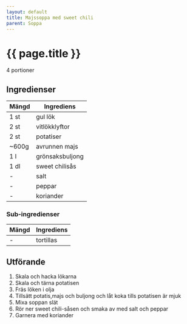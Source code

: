 ```yaml
---
layout: default
title: Majssoppa med sweet chili
parent: Soppa
---
```


# {{ page.title }}

4 portioner

## Ingredienser

Mängd|Ingrediens
------------ | -------------
1 st|gul lök
2 st|vitlökklyftor
2 st|potatiser
~600g| avrunnen majs
1 l|grönsaksbuljong
1 dl|sweet chilisås
\-|salt
\-|peppar
\-|koriander

### Sub-ingredienser

Mängd| Ingrediens
------------ | -------------
\-|tortillas

## Utförande
1. Skala och hacka lökarna
2. Skala och tärna potatisen
3. Fräs löken i olja
4. Tillsätt potatis,majs och buljong och låt koka tills potatisen är mjuk
5. Mixa soppan slät
6. Rör ner sweet chili-såsen och smaka av med salt och peppar
7. Garnera med koriander
